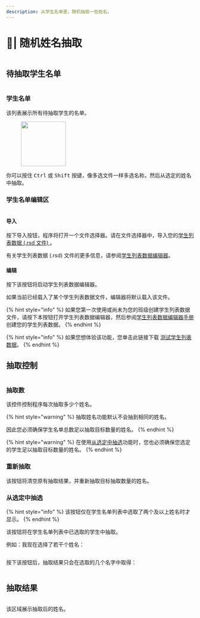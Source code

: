 ```yaml
---
description: 从学生名单里，随机抽取一些姓名。
---
```


# 👥| 随机姓名抽取

<figure><img src="../.gitbook/assets/image (11).png" alt=""><figcaption></figcaption></figure>

## 待抽取学生名单

<figure><img src="../.gitbook/assets/image (14).png" alt=""><figcaption></figcaption></figure>

### 学生名单

该列表展示所有待抽取学生的名单。

<figure><img src="../.gitbook/assets/image (18).png" alt="" width="120"><figcaption></figcaption></figure>

你可以按住 <kbd>Ctrl</kbd> 或 <kbd>Shift</kbd> 按键，像多选文件一样多选名称，然后从选定的姓名中抽取。

### 学生名单编辑区

<figure><img src="../.gitbook/assets/image (19).png" alt=""><figcaption></figcaption></figure>

#### 导入

按下导入按钮，程序将打开一个文件选择器。请在文件选择器中，导入您的[学生列表数据 (.rsd 文件) ](rsd-editor.md#xue-sheng-lie-biao-shu-ju-randomly-students-data)。

有关学生列表数据 (.rsd) 文件的更多信息，请参阅[学生列表数据编辑器](rsd-editor.md)。

#### 编辑

按下该按钮将启动学生列表数据编辑器。

如果当前已经载入了某个学生列表数据文件，编辑器将默认载入该文件。

{% hint style="info" %}
如果您第一次使用或尚未为您的班级创建学生列表数据文件，请按下本按钮打开学生列表数据编辑器，然后参阅[学生列表数据编辑器手册](rsd-editor.md)创建您的学生列表数据。
{% endhint %}

{% hint style="info" %}
如果您想体验该功能，您单击此链接下载 [测试学生列表数据](https://drive.auntstudio.com/local0/%E6%B5%8B%E8%AF%95%E5%AD%A6%E7%94%9F%E5%88%97%E8%A1%A8%E6%95%B0%E6%8D%AE.rsd)。
{% endhint %}

## 抽取控制

<figure><img src="../.gitbook/assets/image (21).png" alt=""><figcaption></figcaption></figure>

### 抽取数

该控件控制程序每次抽取多少个姓名。

{% hint style="warning" %}
抽取姓名功能默认不会抽到相同的姓名。

因此您必须确保学生名单总数足以抽取目标数量的姓名。
{% endhint %}

{% hint style="warning" %}
在使用[从选定中抽选](random-name.md#cong-xuan-ding-zhong-chou-xuan)功能时，您也必须确保您选定的学生足以抽取目标数量的姓名。
{% endhint %}

### 重新抽取

该按钮将清空原有抽取结果，并重新抽取目标抽取数量的姓名。

### 从选定中抽选

{% hint style="info" %}
该按钮仅在学生名单列表中选取了两个及以上姓名时才显示。
{% endhint %}

该按钮将在学生名单列表中已选取的学生中抽取。

例如：我现在选择了若干个姓名：

<figure><img src="../.gitbook/assets/image (8).png" alt=""><figcaption></figcaption></figure>

按下该按钮后，抽取结果只会在选取的几个名字中取得：

<figure><img src="../.gitbook/assets/image (9).png" alt=""><figcaption></figcaption></figure>

## 抽取结果

<figure><img src="../.gitbook/assets/image (10).png" alt=""><figcaption></figcaption></figure>

该区域展示抽取后的姓名。

